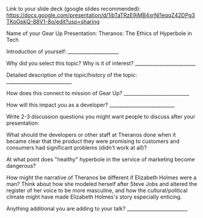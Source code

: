Link to your slide deck (google slides recommended): https://docs.google.com/presentation/d/1ibTaTRzE9jMB4xrNl1eqqZ42DPg3TKoGpkQ-88V1-8o/edit?usp=sharing

Name of your Gear Up Presentation: Theranos: The Ethics of Hyperbole in Tech

Introduction of yourself: _____________________

Why did you select this topic? Why is it of interest? _________________________

Detailed description of the topic/history of the topic: ___________________________

How does this connect to mission of Gear Up? ___________________________

How will this impact you as a developer? ___________________________

Write 2-3 discussion questions you might want people to discuss after your presentation:

What should the developers or other staff at Theranos done when it became clear that the product they were promising to customers and consumers had significant problems (didn't work at all)?

At what point does "healthy" hyperbole in the service of marketing become dangerous?

How might the narrative of Theranos be different if Elizabeth Holmes were a man? Think about how she modeled herself after Steve Jobs and altered the register of her voice to be more masculine, and how the cultural/political climate might have made Elizabeth Holmes's story especially enticing.

Anything additional you are adding to your talk? _________________________


